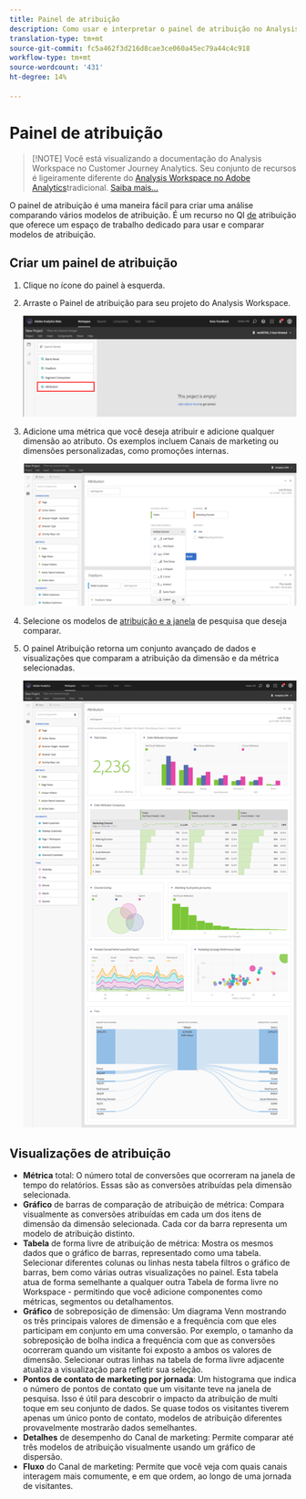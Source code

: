 ```yaml
---
title: Painel de atribuição
description: Como usar e interpretar o painel de atribuição no Analysis Workspace.
translation-type: tm+mt
source-git-commit: fc5a462f3d216d8cae3ce060a45ec79a44c4c918
workflow-type: tm+mt
source-wordcount: '431'
ht-degree: 14%

---
```



# Painel de atribuição

>[!NOTE] Você está visualizando a documentação do Analysis Workspace no Customer Journey Analytics. Seu conjunto de recursos é ligeiramente diferente do [Analysis Workspace no Adobe Analytics](https://docs.adobe.com/content/help/pt-BR/analytics/analyze/analysis-workspace/home.html)tradicional. [Saiba mais...](/help/getting-started/cja-aa.md)

O painel de atribuição é uma maneira fácil para criar uma análise comparando vários modelos de atribuição. É um recurso no QI [de](../attribution/overview.md) atribuição que oferece um espaço de trabalho dedicado para usar e comparar modelos de atribuição.

## Criar um painel de atribuição

1. Clique no ícone do painel à esquerda.
1. Arraste o Painel de atribuição para seu projeto do Analysis Workspace.

   ![Novo painel de atribuição](assets/Attribution_Panel_1.png)

1. Adicione uma métrica que você deseja atribuir e adicione qualquer dimensão ao atributo. Os exemplos incluem Canais de marketing ou dimensões personalizadas, como promoções internas.

   ![Selecionar dimensão e métrica](assets/attribution_panel2.png)

1. Selecione os modelos de [atribuição e a janela](../attribution/models.md) de pesquisa que deseja comparar.

1. O painel Atribuição retorna um conjunto avançado de dados e visualizações que comparam a atribuição da dimensão e da métrica selecionadas.

   ![Visualizações de atribuição](assets/attr_panel_vizs.png)

## Visualizações de atribuição

* **Métrica** total: O número total de conversões que ocorreram na janela de tempo do relatórios. Essas são as conversões atribuídas pela dimensão selecionada.
* **Gráfico** de barras de comparação de atribuição de métrica: Compara visualmente as conversões atribuídas em cada um dos itens de dimensão da dimensão selecionada. Cada cor da barra representa um modelo de atribuição distinto.
* **Tabela** de forma livre de atribuição de métrica: Mostra os mesmos dados que o gráfico de barras, representado como uma tabela. Selecionar diferentes colunas ou linhas nesta tabela filtros o gráfico de barras, bem como várias outras visualizações no painel. Esta tabela atua de forma semelhante a qualquer outra Tabela de forma livre no Workspace - permitindo que você adicione componentes como métricas, segmentos ou detalhamentos.
* **Gráfico** de sobreposição de dimensão: Um diagrama Venn mostrando os três principais valores de dimensão e a frequência com que eles participam em conjunto em uma conversão. Por exemplo, o tamanho da sobreposição de bolha indica a frequência com que as conversões ocorreram quando um visitante foi exposto a ambos os valores de dimensão. Selecionar outras linhas na tabela de forma livre adjacente atualiza a visualização para refletir sua seleção.
* **Pontos de contato de marketing por jornada**: Um histograma que indica o número de pontos de contato que um visitante teve na janela de pesquisa. Isso é útil para descobrir o impacto da atribuição de multi toque em seu conjunto de dados. Se quase todos os visitantes tiverem apenas um único ponto de contato, modelos de atribuição diferentes provavelmente mostrarão dados semelhantes.
* **Detalhes** de desempenho do Canal de marketing: Permite comparar até três modelos de atribuição visualmente usando um gráfico de dispersão.
* **Fluxo** do Canal de marketing: Permite que você veja com quais canais interagem mais comumente, e em que ordem, ao longo de uma jornada de visitantes.
